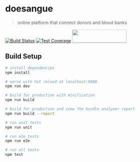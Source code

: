 # doesangue
> online platform that connect donors and blood banks

[![Build Status](https://travis-ci.org/doesangueorg/doesangue-webapp.svg?branch=development)](https://travis-ci.org/doesangueorg/doesangue-webapp)
[![Test Coverage](https://api.codeclimate.com/v1/badges/88b2925e883b5a637ddf/test_coverage)](https://codeclimate.com/github/doesangueorg/doesangue-webapp/test_coverage)
<a href="https://www.buymeacoffee.com/kwTYQlq"><img src="https://www.buymeacoffee.com/assets/img/custom_images/purple_img.png" style="height: 41px !important;width: 174px !important;box-shadow: 0px 3px 2px 0px rgba(190, 190, 190, 0.5) !important;-webkit-box-shadow: 0px 3px 2px 0px rgba(190, 190, 190, 0.5) !important;"  target="_blank"></a>

## Build Setup

``` bash
# install dependencies
npm install

# serve with hot reload at localhost:8080
npm run dev

# build for production with minification
npm run build

# build for production and view the bundle analyzer report
npm run build --report

# run unit tests
npm run unit

# run e2e tests
npm run e2e

# run all tests
npm test
```
